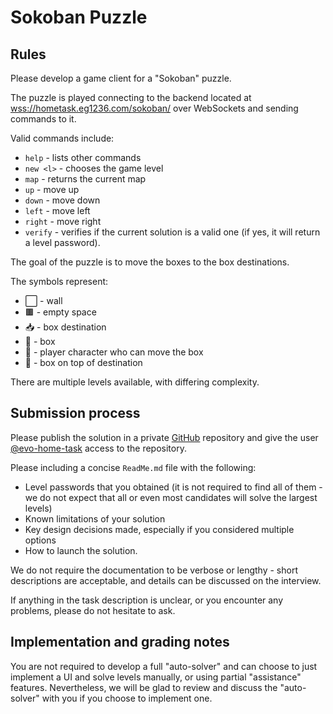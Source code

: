 # Sokoban Puzzle

## Rules

Please develop a game client for a "Sokoban" puzzle.

The puzzle is played connecting to the backend located at
[wss://hometask.eg1236.com/sokoban/](wss://hometask.eg1236.com/sokoban/) over WebSockets and sending
commands to it.

Valid commands include:
* `help` - lists other commands
* `new <l>` - chooses the game level
* `map` - returns the current map
* `up` - move up
* `down` - move down
* `left` - move left
* `right` - move right
* `verify` - verifies if the current solution is a valid one (if yes, it will return a level password).

The goal of the puzzle is to move the boxes to the box destinations.

The symbols represent:
* ⬜ - wall
* 🟫 - empty space
* 📥 - box destination
* 📧 - box
* 🧝 - player character who can move the box
* 📨 - box on top of destination 

There are multiple levels available, with differing complexity.

## Submission process

Please publish the solution in a private [GitHub](https://github.com/) repository and give the user
[@evo-home-task](https://github.com/evo-home-task) access to the repository.

Please including a concise `ReadMe.md` file with the following:
* Level passwords that you obtained (it is not required to find all of them - we do not expect that all or even most
  candidates will solve the largest levels)
* Known limitations of your solution
* Key design decisions made, especially if you considered multiple options
* How to launch the solution.

We do not require the documentation to be verbose or lengthy - short descriptions are acceptable, and details
can be discussed on the interview.

If anything in the task description is unclear, or you encounter any problems, please do not hesitate to ask.

## Implementation and grading notes

You are not required to develop a full "auto-solver" and can choose to just implement a UI and solve levels
manually, or using partial "assistance" features. Nevertheless, we will be glad to review and discuss the
"auto-solver" with you if you choose to implement one.
